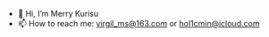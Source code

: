 - 👋 Hi, I’m Merry Kurisu
- 📫 How to reach me: virgil_ms@163.com or hol1cmin@icloud.com

<!---
xxxhol1c/xxxhol1c is a ✨ special ✨ repository because its `README.md` (this file) appears on your GitHub profile.
You can click the Preview link to take a look at your changes.
--->
